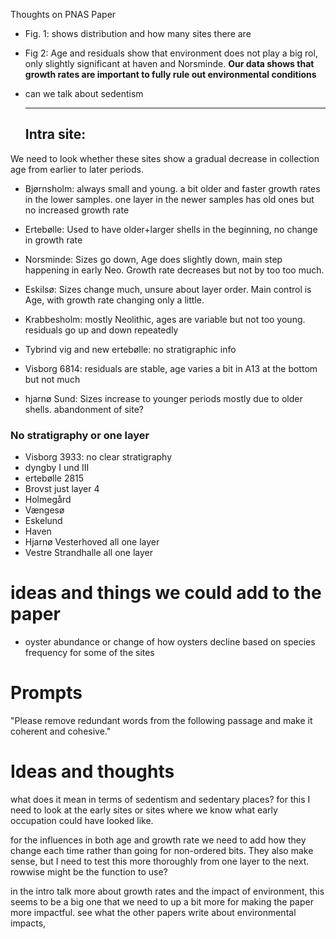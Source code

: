 Thoughts on PNAS Paper



* Fig. 1: shows distribution and how many sites there are

* Fig 2: Age and residuals show that environment does not play a big rol, only slightly significant at haven and Norsminde. **Our data shows that growth rates are important to fully rule out environmental conditions**

* can we talk about sedentism

  ---

  ## Intra site:

We need to look whether these sites show a gradual decrease in collection age from earlier to later periods.

* Bjørnsholm: always small and young. a bit older and faster growth rates in the lower samples. one layer in the newer samples has old ones but no increased growth rate

* Ertebølle: Used to have older+larger shells in the beginning, no change in growth rate

* Norsminde: Sizes go down, Age does slightly down, main step happening in early Neo. Growth rate decreases but not by too too much.
* Eskilsø: Sizes change much, unsure about layer order.  Main control is Age, with growth rate changing only a little. 
* Krabbesholm: mostly Neolithic, ages are variable but not too young. residuals go up and down repeatedly
* Tybrind vig and new ertebølle: no stratigraphic info
* Visborg 6814:  residuals are stable, age varies a bit in A13 at the bottom but not much
* hjarnø Sund: Sizes increase to younger periods mostly due to older shells. abandonment of site?



### No stratigraphy or one layer

* Visborg 3933: no clear stratigraphy
* dyngby I und III
* ertebølle 2815
* Brovst just layer 4
* Holmegård
* Vængesø
* Eskelund
* Haven
* Hjarnø  Vesterhoved all one layer
* Vestre Strandhalle all one layer



# ideas and things we could add to the paper

* oyster abundance or change of how oysters decline based on species frequency for some of the sites



# Prompts

"Please remove redundant words from the following passage and make it coherent and cohesive."

# Ideas and thoughts

what does it mean in terms of sedentism and sedentary places? for this I need to look at the early sites or sites where we know what early occupation could have looked like.

for the influences in both age and growth rate we need to add how they change each time rather than going for non-ordered bits. They also make sense, but I need to test this more thoroughly from one layer to the next. rowwise might be the function to use?

in the intro talk more about growth rates and the impact of environment, this seems to be a big one that we need to up a bit more for making the paper more impactful. see what the other papers write about environmental impacts,